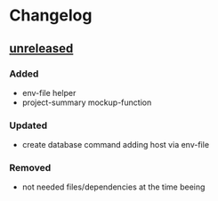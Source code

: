 # Changelog

## [unreleased]

### Added

+ env-file helper
+ project-summary mockup-function

### Updated

+ create database command adding host via env-file

### Removed

+ not needed files/dependencies at the time beeing

[unreleased]: https://github.com/towa-digital/towa-cli/tree/enhancement/devilbox-integration
